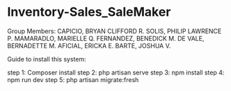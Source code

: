 # Inventory-Sales_SaleMaker


Group Members: CAPICIO, BRYAN CLIFFORD R. SOLIS, PHILIP LAWRENCE P.
MAMARADLO, MARIELLE Q. FERNANDEZ, BENEDICK M.
DE VALE, BERNADETTE M. AFICIAL, ERICKA E. BARTE, JOSHUA V.

Guide to install this system:

step 1: Composer install step 2: php artisan serve step 3: npm install step 4: npm run dev step 5: php artisan migrate:fresh
